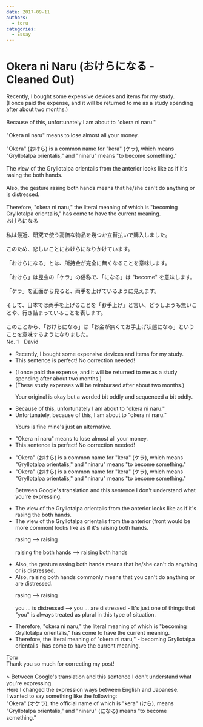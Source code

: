 ```yaml
---
date: 2017-09-11
authors:
  - toru
categories:
  - Essay
---
```


<h1 id="subject_show">Okera ni Naru (おけらになる - Cleaned Out)</h1>
<div class="date" hidden>Sep 11, 2017 17:22</div>
<div id="post"><div id="body_show_ori">
Recently, I bought some expensive devices and items for my study.<br/>(I once paid the expense, and it will be returned to me as a study spending after about two months.)<br/><br/>Because of this, unfortunately I am about to "okera ni naru."<br/><br/>"Okera ni naru" means to lose almost all your money.<br/><br/>"Okera" (おけら) is a common name for "kera" (ケラ), which means "Gryllotalpa orientalis," and "ninaru" means "to become something."<br/><br/>The view of the Gryllotalpa orientalis from the anterior looks like as if it's rasing the both hands.<br/><br/>Also, the gesture rasing both hands means that he/she can't do anything or is distressed.<br/><br/>Therefore, "okera ni naru," the literal meaning of which is "becoming Gryllotalpa orientalis," has come to have the current meaning.
</div></div>

<!-- more -->

<div id="post_ja"><div id="body_show_mo">
おけらになる<br/><br/>私は最近、研究で使う高価な物品を幾つか立替払いで購入しました。<br/><br/>このため、悲しいことにおけらになりかけています。<br/><br/>「おけらになる」とは、所持金が完全に無くなることを意味します。<br/><br/>「おけら」は昆虫の「ケラ」の俗称で、「になる」は "become" を意味します。<br/><br/>「ケラ」を正面から見ると、両手を上げているように見えます。<br/><br/>そして、日本では両手を上げることを「お手上げ」と言い、どうしようも無いことや、行き詰まっていることを表します。<br/><br/>このことから、「おけらになる」は「お金が無くてお手上げ状態になる」ということを意味するようになりました。
</div></div>
<div id="block"><div class="first_name"> No. 1　<span class="just_name">David</span></div><div id="block2">
<ul class="correction_field">
<li class="incorrect">Recently, I bought some expensive devices and items for my study.</li>
<li class="corrected perfect">This sentence is perfect! No correction needed!</li>
</ul>
<ul class="correction_field">
<li class="incorrect">(I once paid the expense, and it will be returned to me as a study spending after about two months.)</li>
<li class="corrected correct">
(These study expenses will be reimbursed after about two months.)
<p class="correction_comment">Your original is okay but a worded bit oddly and sequenced a bit oddly.</p>
</li>
</ul>
<ul class="correction_field">
<li class="incorrect">Because of this, unfortunately I am about to "okera ni naru."</li>
<li class="corrected correct">
Unfortunately, because of this, I am about to "okera ni naru."
<p class="correction_comment">Yours is fine mine's just an alternative.</p>
</li>
</ul>
<ul class="correction_field">
<li class="incorrect">"Okera ni naru" means to lose almost all your money.</li>
<li class="corrected perfect">This sentence is perfect! No correction needed!</li>
</ul>
<ul class="correction_field">
<li class="incorrect">"Okera" (おけら) is a common name for "kera" (ケラ), which means "Gryllotalpa orientalis," and "ninaru" means "to become something."</li>
<li class="corrected correct">
"Okera" (おけら) is a common name for "kera" (ケラ), which means "Gryllotalpa orientalis," and "ninaru" means "to become something."
<p class="correction_comment">Between Google's translation and this sentence I don't understand what you're expressing.</p>
</li>
</ul>
<ul class="correction_field">
<li class="incorrect">The view of the Gryllotalpa orientalis from the anterior looks like as if it's rasing the both hands.</li>
<li class="corrected correct">
The view of the Gryllotalpa orientalis from the anterior (front would be more common) looks like as if it's raising both hands.
<p class="correction_comment">rasing --&gt; raising <br/><br/>raising the both hands --&gt; raising both hands</p>
</li>
</ul>
<ul class="correction_field">
<li class="incorrect">Also, the gesture rasing both hands means that he/she can't do anything or is distressed.</li>
<li class="corrected correct">
Also, raising both hands commonly means that you can't do anything or are distressed.
<p class="correction_comment">rasing --&gt; raising <br/><br/>you ... is distressed --&gt; you ... are distressed - It's just one of things that "you" is always treated as plural in this type of situation.</p>
</li>
</ul>
<ul class="correction_field">
<li class="incorrect">Therefore, "okera ni naru," the literal meaning of which is "becoming Gryllotalpa orientalis," has come to have the current meaning.</li>
<li class="corrected correct">
Therefore, the literal meaning of "okera ni naru," - becoming Gryllotalpa orientalis -has come to have the current meaning.
</li>
</ul>
</div><div class="name"><span class="just_name">Toru</span><br>
Thank you so much for correcting my post!<br/><br/>&gt; Between Google's translation and this sentence I don't understand what you're expressing.<br/>Here I changed the expression ways between English and Japanese.<br/>I wanted to say something like the following:<br/>"Okera" (オケラ), the official name of which is "kera" (けら), means "Gryllotalpa orientalis," and "ninaru" (になる) means "to become something."
</div>
</div>
